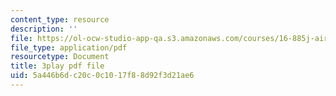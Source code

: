 ```yaml
---
content_type: resource
description: ''
file: https://ol-ocw-studio-app-qa.s3.amazonaws.com/courses/16-885j-aircraft-systems-engineering-fall-2005/5a446b6dc20c0c1017f88d92f3d21ae6_FB0pyYTs2mw.pdf
file_type: application/pdf
resourcetype: Document
title: 3play pdf file
uid: 5a446b6d-c20c-0c10-17f8-8d92f3d21ae6
---
```

